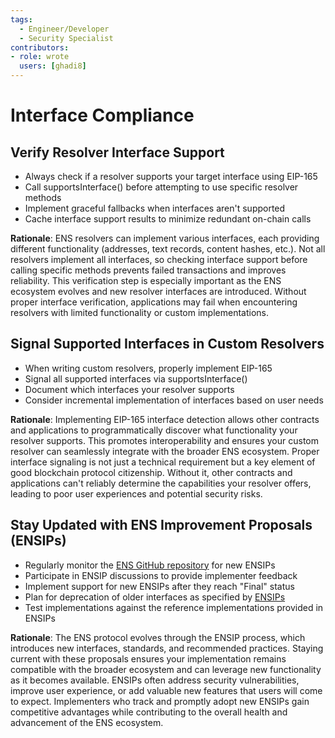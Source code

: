```yaml
---
tags:
  - Engineer/Developer
  - Security Specialist
contributors:
- role: wrote
  users: [ghadi8]
---
```


# Interface Compliance

## Verify Resolver Interface Support
- Always check if a resolver supports your target interface using EIP-165
- Call supportsInterface() before attempting to use specific resolver methods
- Implement graceful fallbacks when interfaces aren't supported
- Cache interface support results to minimize redundant on-chain calls

**Rationale**: ENS resolvers can implement various interfaces, each providing different functionality (addresses, text records, content hashes, etc.). Not all resolvers implement all interfaces, so checking interface support before calling specific methods prevents failed transactions and improves reliability. This verification step is especially important as the ENS ecosystem evolves and new resolver interfaces are introduced. Without proper interface verification, applications may fail when encountering resolvers with limited functionality or custom implementations.

## Signal Supported Interfaces in Custom Resolvers
- When writing custom resolvers, properly implement EIP-165
- Signal all supported interfaces via supportsInterface()
- Document which interfaces your resolver supports
- Consider incremental implementation of interfaces based on user needs

**Rationale**: Implementing EIP-165 interface detection allows other contracts and applications to programmatically discover what functionality your resolver supports. This promotes interoperability and ensures your custom resolver can seamlessly integrate with the broader ENS ecosystem. Proper interface signaling is not just a technical requirement but a key element of good blockchain protocol citizenship. Without it, other contracts and applications can't reliably determine the capabilities your resolver offers, leading to poor user experiences and potential security risks.

## Stay Updated with ENS Improvement Proposals (ENSIPs)
- Regularly monitor the [ENS GitHub repository](https://github.com/ensdomains/ensips) for new ENSIPs
- Participate in ENSIP discussions to provide implementer feedback
- Implement support for new ENSIPs after they reach "Final" status
- Plan for deprecation of older interfaces as specified by [ENSIPs](https://docs.ens.domains/ensip/)
- Test implementations against the reference implementations provided in ENSIPs

**Rationale**: The ENS protocol evolves through the ENSIP process, which introduces new interfaces, standards, and recommended practices. Staying current with these proposals ensures your implementation remains compatible with the broader ecosystem and can leverage new functionality as it becomes available. ENSIPs often address security vulnerabilities, improve user experience, or add valuable new features that users will come to expect. Implementers who track and promptly adopt new ENSIPs gain competitive advantages while contributing to the overall health and advancement of the ENS ecosystem.
